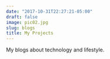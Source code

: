 ```yaml
---
date: "2017-10-31T22:27:21-05:00"
draft: false
image: pic02.jpg
slug: blogs
title: My Projects
---
```


My blogs about technology and lifestyle.